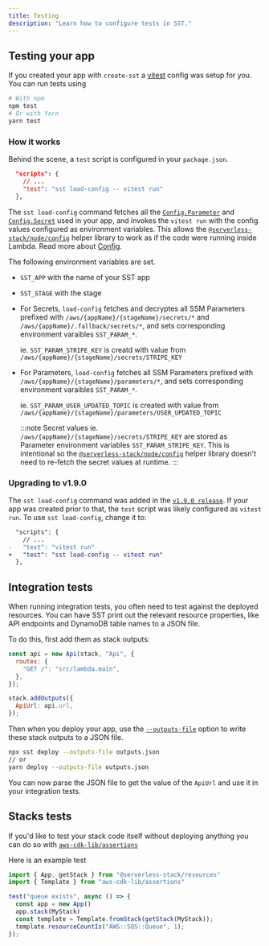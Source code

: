 ```yaml
---
title: Testing
description: "Learn how to configure tests in SST."
---
```


## Testing your app

If you created your app with `create-sst` a [vitest](https://vitest.dev/config/) config was setup for you. You can run tests using

```bash
# With npm
npm test
# Or with Yarn
yarn test
```

### How it works

Behind the scene, a `test` script is configured in your `package.json`.

```json
  "scripts": {
    // ...
    "test": "sst load-config -- vitest run"
  }, 
```

The `sst load-config` command fetches all the [`Config.Parameter`](constructs/Parameter.md) and [`Config.Secret`](constructs/Secret.md) used in your app, and invokes the `vitest run` with the config values configured as environment variables. This allows the [`@serverless-stack/node/config`](packages/node.md#config) helper library to work as if the code were running inside Lambda. Read more about [Config](../environment-variables.md).

The following environment variables are set.
- `SST_APP` with the name of your SST app
- `SST_STAGE` with the stage
- For Secrets, `load-config` fetches and decryptes all SSM Parameters prefixed with `/aws/{appName}/{stageName}/secrets/*` and `/aws/{appName}/.fallback/secrets/*`, and sets corresponding environment varaibles `SST_PARAM_*`.

  ie. `SST_PARAM_STRIPE_KEY` is creatd with value from `/aws/{appName}/{stageName}/secrets/STRIPE_KEY`
- For Parameters, `load-config` fetches all SSM Parameters prefixed with `/aws/{appName}/{stageName}/parameters/*`, and sets corresponding environment varaibles `SST_PARAM_*`.

  ie. `SST_PARAM_USER_UPDATED_TOPIC` is created with value from `/aws/{appName}/{stageName}/parameters/USER_UPDATED_TOPIC`

  :::note
  Secret values ie. `/aws/{appName}/{stageName}/secrets/STRIPE_KEY` are stored as Parameter environment variables `SST_PARAM_STRIPE_KEY`. This is intentional so the [`@serverless-stack/node/config`](packages/node.md#config) helper library doesn't need to re-fetch the secret values at runtime.
  :::

### Upgrading to v1.9.0

The `sst load-config` command was added in the [`v1.9.0 release`](https://github.com/serverless-stack/sst/releases/tag/v1.9.0). If your app was created prior to that, the `test` script was likely configured as `vitest run`. To use `sst load-config`, change it to:

```diff
  "scripts": {
    // ...
-   "test": "vitest run"
+   "test": "sst load-config -- vitest run"
  }, 
```

## Integration tests

When running integration tests, you often need to test against the deployed resources. You can have SST print out the relevant resource properties, like API endpoints and DynamoDB table names to a JSON file.

To do this, first add them as stack outputs:

```js {7-9}
const api = new Api(stack, "Api", {
  routes: {
    "GET /": "src/lambda.main",
  },
});

stack.addOutputs({
  ApiUrl: api.url,
});
```

Then when you deploy your app, use the [`--outputs-file`](../packages/cli.md#deploy-stack) option to write these stack outputs to a JSON file.

```bash
npx sst deploy --outputs-file outputs.json
// or
yarn deploy --outputs-file outputs.json
```

You can now parse the JSON file to get the value of the `ApiUrl` and use it in your integration tests.

## Stacks tests

If you'd like to test your stack code itself without deploying anything you can do so with [`aws-cdk-lib/assertions`](https://docs.aws.amazon.com/cdk/api/v2/docs/aws-cdk-lib.assertions-readme.html)

Here is an example test

```ts
import { App, getStack } from "@serverless-stack/resources"
import { Template } from "aws-cdk-lib/assertions"

test("queue exists", async () => {
  const app = new App()
  app.stack(MyStack)
  const template = Template.fromStack(getStack(MyStack));
  template.resourceCountIs("AWS::SQS::Queue", 1);
});
```
